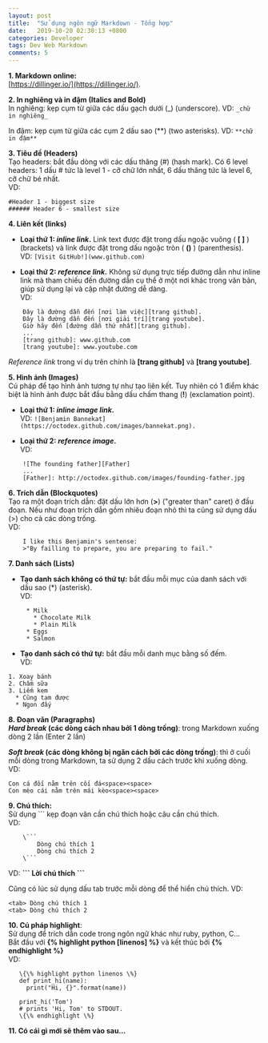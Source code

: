 ```yaml
---
layout: post
title:  "Sử dụng ngôn ngữ Markdown - Tổng hợp"
date:   2019-10-20 02:30:13 +0800
categories: Developer
tags: Dev Web Markdown
comments: 5
---
```


**1. Markdown online:**  
[https://dillinger.io/](https://dillinger.io/).

**2. In nghiêng và in đậm (Italics and Bold)**  
In nghiêng: kẹp cụm từ giữa các dấu gạch dưới (_) (underscore). VD: ```_chữ in nghiêng_```

In đậm: kẹp cụm từ giữa các cụm 2 dấu sao (**) (two asterisks). VD: ```**chữ in đậm**```

**3. Tiêu đề (Headers)**  
Tạo headers: bắt đầu dòng với các dấu thăng (#) (hash mark). Có 6 level headers: 1 dấu # tức là level 1 - cỡ chữ lớn nhất, 6 dấu thăng tức là level 6, cỡ chữ bé nhất.  
VD:

    #Header 1 - biggest size
    ###### Header 6 - smallest size

**4. Liên kết (links)**  
* **Loại thứ 1: _inline link_.** Link text được đặt trong dấu ngoặc vuông ( **[ ]** ) (brackets) và link được đặt trong dấu ngoặc tròn ( **()** ) (parenthesis).  
VD: ```[Visit GitHub!](www.github.com)```

* **Loại thứ 2: _reference link_.** Không sử dụng trực tiếp đường dẫn như inline link mà tham chiếu đến đường dẫn cụ thể ở một nơi khác trong văn bản, giúp sử dụng lại và cập nhật đường dễ dàng.  
VD:  
```
    Đây là đường dẫn đến [nơi làm việc][trang github].
    Đây là đường dẫn đến [nơi giải trí][trang youtube].
    Giờ hãy đến [đường dẫn thứ nhất][trang github].
    ...
    [trang github]: www.github.com
    [trang youtube]: www.youtube.com
```
_Reference link_ trong ví dụ trên chính là **[trang github]** và **[trang youtube]**.

**5. Hình ảnh (Images)**  
Cú pháp để tạo hình ảnh tương tự như tạo liên kết. Tuy nhiên có 1 điểm khác biệt là hình ảnh được bắt đầu bằng dấu chấm thang (**!**) (exclamation point).  
   * **Loại thứ 1: _inline image link_.**  
   VD: ```![Benjamin Bannekat](https://octodex.github.com/images/bannekat.png).```

   * **Loại thứ 2: _reference image_.**  
   VD:
   ```
       ![The founding father][Father]
       ...
       [Father]: http://octodex.github.com/images/founding-father.jpg
   ```

**6. Trích dẫn (Blockquotes)**  
Tạo ra một đoạn trích dẫn: đặt dấu lớn hơn (**>**) ("greater than" caret) ở đầu đoạn. Nếu như đoạn trích dẫn gồm nhiêu đoạn nhỏ thì ta cũng sử dụng dấu (>) cho cả các dòng trống.  
VD:
```
    I like this Benjamin's sentense:
    >"By failling to prepare, you are preparing to fail."
```

**7. Danh sách (Lists)**  
* **Tạo danh sách không có thứ tự:** bắt đầu mỗi mục của danh sách với dấu sao (*) (asterisk).  
VD:  
```
     * Milk
       * Chocolate Milk
       * Plain Milk
     * Eggs
     * Salmon
```

* **Tạo danh sách có thứ tự:** bắt đầu mỗi danh mục bằng số đếm.  
VD:  
 ```
 1. Xoay bánh
 2. Chấm sữa
 3. Liếm kem
   * Cũng tạm được
   * Ngon đấy
 ```
 
**8. Đoạn văn (Paragraphs)**  
**_Hard break_ (các dòng cách nhau bởi 1 dòng trống)**: trong Markdown xuống dòng 2 lần (Enter 2 lần)

**_Soft break_ (các dòng không bị ngăn cách bởi các dòng trống)**: thì ở cuối mỗi dòng trong Markdown, ta sử dụng 2 dấu cách trước khi xuống dòng.  
VD:  
```
Con cá đối nằm trên cối đá<space><space>
Con mèo cái nằm trên mái kèo<space><space>
```
    
**9. Chú thích:**  
Sử dụng ``` kẹp đoạn văn cần chú thích hoặc câu cần chú thích.  
VD:  
```
    \```
        Dòng chú thích 1
        Dòng chú thích 2
    \```
```

VD: **\`\`\` Lời chú thích \`\`\`**

Cũng có lúc sử dụng dấu tab trước mỗi dòng để thể hiển chú thích.
VD:
```
<tab> Dòng chú thích 1
<tab> Dòng chú thích 2
```

**10. Cú pháp highlight**:  
Sử dụng để trích dẫn code trong ngôn ngữ khác như ruby, python, C...  
Bắt đầu với **{% highlight python [linenos] %}** và kết thúc bởi **{% endhighlight %}**  
VD:  
  ```
     \{\% highlight python linenos \%}
     def print_hi(name):
       print("Hi, {}".format(name))

     print_hi('Tom')
     # prints 'Hi, Tom' to STDOUT.
     \{\% endhighlight \%}
  ```
  
  **11. Có cái gì mới sẽ thêm vào sau...**
